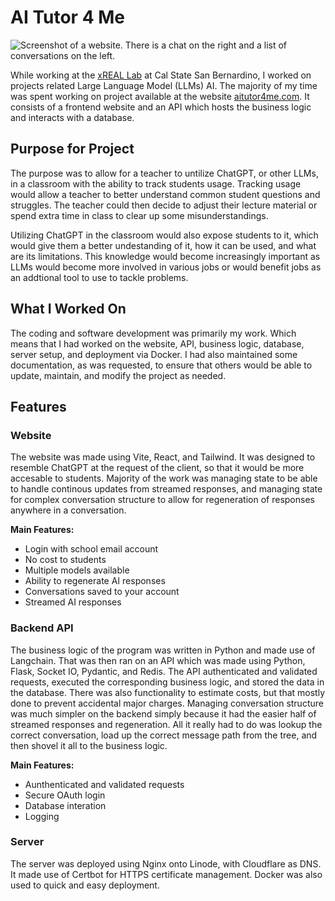 # AI Tutor 4 Me

<img src="/pics/at4m/at4m-main.png" alt="Screenshot of a website. There is a chat on the right and a list of conversations on the left." class="md-img-center"/>

While working at the [xREAL Lab](https://www.csusb.edu/xreal-lab) at Cal State San Bernardino, I worked on projects related Large Language Model (LLMs) AI. The majority of my time was spent working on project available at the website [aitutor4me.com](https://www.aitutor4me.com). It consists of a frontend website and an API which hosts the business logic and interacts with a database.

## Purpose for Project 

The purpose was to allow for a teacher to untilize ChatGPT, or other LLMs, in a classroom with the ability to track students usage. Tracking usage would allow a teacher to better understand common student questions and struggles. The teacher could then decide to adjust their lecture material or spend extra time in class to clear up some misunderstandings.

Utilizing ChatGPT in the classroom would also expose students to it, which would give them a better undestanding of it, how it can be used, and what are its limitations. This knowledge would become increasingly important as LLMs would become more involved in various jobs or would benefit jobs as an addtional tool to use to tackle problems.

## What I Worked On

The coding and software development was primarily my work. Which means that I had worked on the website, API, business logic, database, server setup, and deployment via Docker. I had also maintained some documentation, as was requested, to ensure that others would be able to update, maintain, and modify the project as needed.

## Features

### Website

The website was made using Vite, React, and Tailwind. It was designed to resemble ChatGPT at the request of the client, so that it would be more accesable to students. Majority of the work was managing state to be able to handle continous updates from streamed responses, and managing state for complex conversation structure to allow for regeneration of responses anywhere in a conversation.

**Main Features:**

- Login with school email account
- No cost to students
- Multiple models available
- Ability to regenerate AI responses
- Conversations saved to your account
- Streamed AI responses

### Backend API

The business logic of the program was written in Python and made use of Langchain. That was then ran on an API which was made using Python, Flask, Socket IO, Pydantic, and Redis. The API authenticated and validated requests, executed the corresponding business logic, and stored the data in the database. There was also functionality to estimate costs, but that mostly done to prevent accidental major charges. Managing conversation structure was much simpler on the backend simply because it had the easier half of streamed responses and regeneration. All it really had to do was lookup the correct conversation, load up the correct message path from the tree, and then shovel it all to the business logic.

**Main Features:**

- Aunthenticated and validated requests
- Secure OAuth login
- Database interation
- Logging

### Server

The server was deployed using Nginx onto Linode, with Cloudflare as DNS. It made use of Certbot for HTTPS certificate management. Docker was also used to quick and easy deployment.